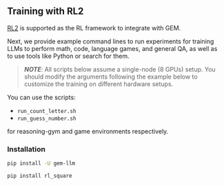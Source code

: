## Training with RL2

[RL2](https://github.com/ChenmienTan/RL2) is supported as the RL framework to integrate with GEM.

Next, we provide example command lines to run experiments for training LLMs to perform math, code, language games, and general QA, as well as to use tools like Python or search for them.

> **_NOTE_**: All scripts below assume a single-node (8 GPUs) setup. You should modify the arguments following the example below to customize the training on different hardware setups.

You can use the scripts:
- `run_count_letter.sh`
- `run_guess_number.sh`

for reasoning-gym and game environments respectively.

### Installation

```bash
pip install -U gem-llm

pip install rl_square
```